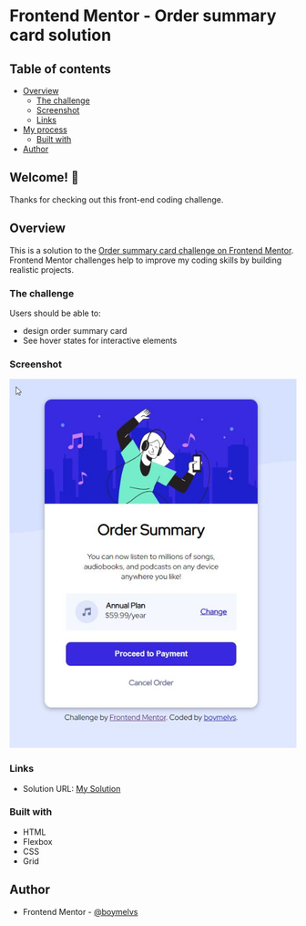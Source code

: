 # Frontend Mentor - Order summary card solution

## Table of contents

- [Overview](#overview)
  - [The challenge](#the-challenge)
  - [Screenshot](#screenshot)
  - [Links](#links)
- [My process](#my-process)
  - [Built with](#built-with)
- [Author](#author)

## Welcome! 👋

Thanks for checking out this front-end coding challenge.

## Overview

This is a solution to the [Order summary card challenge on Frontend Mentor](https://www.frontendmentor.io/challenges/order-summary-component-QlPmajDUj). Frontend Mentor challenges help to improve my coding skills by building realistic projects.

### The challenge

Users should be able to:

- design order summary card
- See hover states for interactive elements

### Screenshot

![Design preview for the Order summary card coding challenge](./design/desktop-preview.jpg)

### Links

- Solution URL: [My Solution](https://github.com/boymelvs/HTML-CSS-GRID-FLEXBOX-ORDER-SUMMARY-COMPONENT.git)

### Built with

- HTML
- Flexbox
- CSS
- Grid

## Author

- Frontend Mentor - [@boymelvs](https://www.frontendmentor.io/profile/boymelvs)
